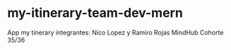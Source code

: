 # my-itinerary-team-dev-mern
App my tinerary
integrantes: Nico Lopez y Ramiro Rojas
MindHub Cohorte 35/36
